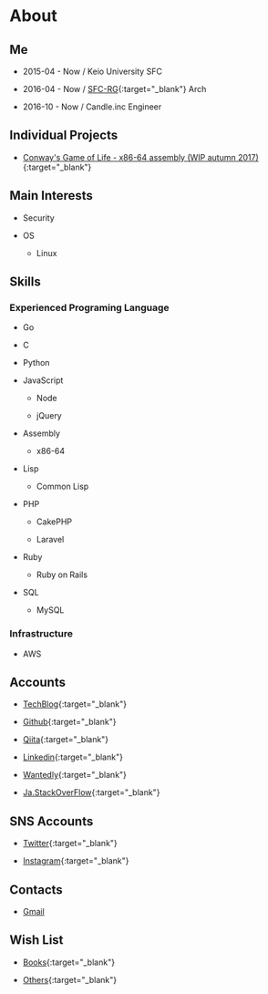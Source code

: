 
<!-- Global site tag (gtag.js) - Google Analytics -->
<script async src="https://www.googletagmanager.com/gtag/js?id=UA-105143295-2"></script>
<script>
    window.dataLayer = window.dataLayer || [];
    function gtag(){dataLayer.push(arguments);}
    gtag('js', new Date());

    gtag('config', 'UA-105143295-2');
</script>

# About

## Me

- 2015-04 - Now / Keio University SFC

- 2016-04 - Now / [SFC-RG](https://rg.sfc.keio.ac.jp/){:target="_blank"} Arch

- 2016-10 - Now / Candle.inc Engineer

## Individual Projects

- [Conway's Game of Life - x86-64 assembly (WIP autumn 2017)](https://github.com/dooooooooinggggg/lifegame){:target="_blank"}

## Main Interests

- Security

- OS

    - Linux

## Skills

### Experienced Programing Language

- Go

- C

- Python

- JavaScript

    - Node

    - jQuery

- Assembly

    - x86-64

- Lisp

    - Common Lisp

- PHP

    - CakePHP

    - Laravel

- Ruby

    - Ruby on Rails

- SQL

    - MySQL

### Infrastructure

- AWS


## Accounts

- [TechBlog](http://www.ishikawa.tech/){:target="_blank"}

- [Github](https://github.com/dooooooooinggggg){:target="_blank"}

- [Qiita](https://qiita.com/dooooooooinggggg){:target="_blank"}

- [Linkedin](https://www.linkedin.com/in/tatsunori-ishikawa/){:target="_blank"}

- [Wantedly](https://www.wantedly.com/users/18456082){:target="_blank"}

- [Ja.StackOverFlow](https://ja.stackoverflow.com/users/28070/dooooooooinggggg){:target="_blank"}

## SNS Accounts

- [Twitter](https://twitter.com/ggggniooooooood){:target="_blank"}

- [Instagram](https://www.instagram.com/dooooooooinggggg/){:target="_blank"}

## Contacts

- [Gmail](<mailto:dooooooooinggggg2@gmail.com>)

## Wish List

- [Books](http://amzn.asia/i1DrNK3){:target="_blank"}

- [Others](http://amzn.asia/41EHsAP){:target="_blank"}
